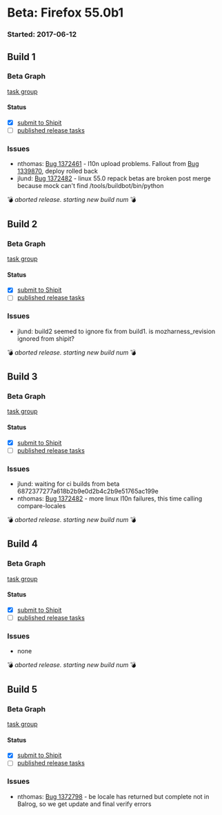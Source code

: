# Beta: Firefox 55.0b1

### Started: 2017-06-12

## Build 1

### Beta Graph
[task group](https://tools.taskcluster.net/push-inspector/#/AoGGiQ6JRKyvkT6MWV3A9w)


#### Status
- [x] [submit to Shipit](https://wiki.mozilla.org/Release:Release_Automation_on_Mercurial:Starting_a_Release#Submit_to_Ship_It)
- [ ] [published release tasks](../how-tos/relpro.md#3-publish-release)

### Issues
- nthomas: [Bug 1372461](https://bugzil.la/1372461) - l10n upload problems. Fallout from [Bug 1339870](https://bugzil.la/1339870), deploy rolled back
- jlund: [Bug 1372482](https://bugzil.la/1372482) - linux 55.0 repack betas are broken post merge because mock can't find /tools/buildbot/bin/python

:bomb: _aborted release. starting new build num_ :bomb:

## Build 2

### Beta Graph
[task group](https://tools.taskcluster.net/push-inspector/#/f9xmnhxiRsWkGNE5qWqqLw)


#### Status
- [x] [submit to Shipit](https://wiki.mozilla.org/Release:Release_Automation_on_Mercurial:Starting_a_Release#Submit_to_Ship_It)
- [ ] [published release tasks](../how-tos/relpro.md#3-publish-release)

### Issues
- jlund: build2 seemed to ignore fix from build1. is mozharness_revision ignored from shipit?

:bomb: _aborted release. starting new build num_ :bomb:

## Build 3

### Beta Graph
[task group](https://tools.taskcluster.net/push-inspector/#/qKECaomfSd2bqElN4fgtUQ)


#### Status
- [x] [submit to Shipit](https://wiki.mozilla.org/Release:Release_Automation_on_Mercurial:Starting_a_Release#Submit_to_Ship_It)
- [ ] [published release tasks](../how-tos/relpro.md#3-publish-release)

### Issues
- jlund: waiting for ci builds from beta 6872377277a618b2b9e0d2b4c2b9e51765ac199e
- nthomas: [Bug 1372482](https://bugzil.la/1372482) - more linux l10n failures, this time calling compare-locales

:bomb: _aborted release. starting new build num_ :bomb:

## Build 4

### Beta Graph
[task group](https://tools.taskcluster.net/push-inspector/#/MJ4-tjfoSia6whqBHH9Rnw)


#### Status
- [x] [submit to Shipit](https://wiki.mozilla.org/Release:Release_Automation_on_Mercurial:Starting_a_Release#Submit_to_Ship_It)
- [ ] [published release tasks](../how-tos/relpro.md#3-publish-release)

### Issues
- none

:bomb: _aborted release. starting new build num_ :bomb:

## Build 5

### Beta Graph
[task group](https://tools.taskcluster.net/push-inspector/#/Ep4OjONuRNWdnXg54Zkg8A)


#### Status
- [x] [submit to Shipit](https://wiki.mozilla.org/Release:Release_Automation_on_Mercurial:Starting_a_Release#Submit_to_Ship_It)
- [ ] [published release tasks](../how-tos/relpro.md#3-publish-release)

### Issues
- nthomas: [Bug 1372798](https://bugzil.la/1372798) - be locale has returned but complete not in Balrog, so we get update and final verify errors


